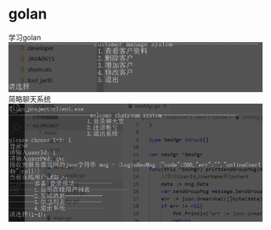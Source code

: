 # golan
学习golan 
![Image text](https://raw.githubusercontent.com/wen-xian-sheng/golan/master/xiaoguo.png)
简略聊天系统
![Image text](https://raw.githubusercontent.com/wen-xian-sheng/golan/master/chatroom.PNG)
